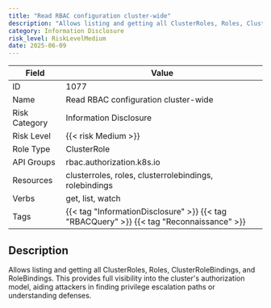 ```yaml
---
title: "Read RBAC configuration cluster-wide"
description: "Allows listing and getting all ClusterRoles, Roles, ClusterRoleBindings, and RoleBindings. This provides full visibility into the cluster's authorization model, aiding attackers in finding privilege escalation paths or understanding defenses."
category: Information Disclosure
risk_level: RiskLevelMedium
date: 2025-06-09
---
```


| Field         | Value                                                                                    |
| ------------- | ---------------------------------------------------------------------------------------- |
| ID            | 1077                                                                                     |
| Name          | Read RBAC configuration cluster-wide                                                     |
| Risk Category | Information Disclosure                                                                   |
| Risk Level    | {{< risk Medium >}}                                                                      |
| Role Type     | ClusterRole                                                                              |
| API Groups    | rbac.authorization.k8s.io                                                                |
| Resources     | clusterroles, roles, clusterrolebindings, rolebindings                                   |
| Verbs         | get, list, watch                                                                         |
| Tags          | {{< tag "InformationDisclosure" >}} {{< tag "RBACQuery" >}} {{< tag "Reconnaissance" >}} |

## Description

Allows listing and getting all ClusterRoles, Roles, ClusterRoleBindings, and RoleBindings. This provides full visibility into the cluster's authorization model, aiding attackers in finding privilege escalation paths or understanding defenses.
